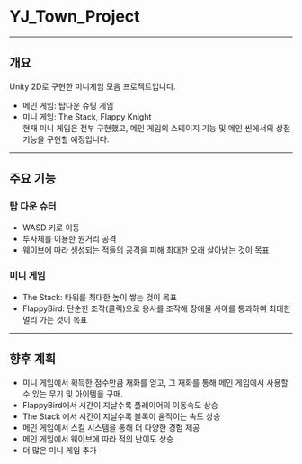 # YJ_Town_Project

---

## 개요

Unity 2D로 구현한 미니게임 모음 프로젝트입니다.
- 메인 게임: 탑다운 슈팅 게임
- 미니 게임: The Stack, Flappy Knight<br>
현재 미니 게임은 전부 구현했고, 메인 게임의 스테이지 기능 및 메인 씬에서의 상점 기능을 구현할 예정입니다.

---

## 주요 기능

### 탑 다운 슈터
- WASD 키로 이동
- 투사체를 이용한 원거리 공격
- 웨이브에 따라 생성되는 적들의 공격을 피해 최대한 오래 살아남는 것이 목표

### 미니 게임
- The Stack: 타워를 최대한 높이 쌓는 것이 목표
- FlappyBird: 단순한 조작(클릭)으로 용사를 조작해 장애물 사이를 통과하여 최대한 멀리 가는 것이 목표

---

## 향후 계획

- 미니 게임에서 획득한 점수만큼 재화를 얻고, 그 재화를 통해 메인 게임에서 사용할 수 있는 무기 및 아이템을 구매.
- FlappyBird에서 시간이 지날수록 플레이어의 이동속도 상승
- The Stack 에서 시간이 지날수록 블록이 움직이는 속도 상승
- 메인 게임에서 스킬 시스템을 통해 더 다양한 경험 제공
- 메인 게임에서 웨이브에 따라 적의 난이도 상승
- 더 많은 미니 게임 추가
